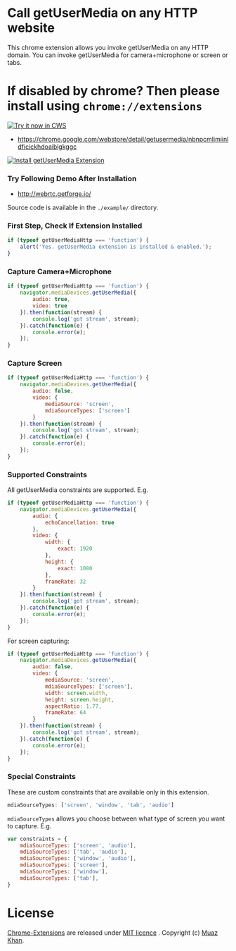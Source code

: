 # Call getUserMedia on any HTTP website

This chrome extension allows you invoke getUserMedia on any HTTP domain. You can invoke getUserMedia for camera+microphone or screen or tabs.

# If disabled by chrome? Then please install using `chrome://extensions`

<a target="_blank" href="https://chrome.google.com/webstore/detail/getusermedia/nbnpcmljmiinldficickhdoaiblgkggc">![Try it now in CWS](https://raw.github.com/GoogleChrome/chrome-app-samples/master/tryitnowbutton.png "Click here to install this extension from the Chrome Web Store")</a>

* https://chrome.google.com/webstore/detail/getusermedia/nbnpcmljmiinldficickhdoaiblgkggc

<a target="_blank" href="https://chrome.google.com/webstore/detail/getusermedia/nbnpcmljmiinldficickhdoaiblgkggc"><img alt="Install getUserMedia Extension" src="https://webrtcweb.com/getUserMedia-Extension.png" title="Click here to install this sample from the Chrome Web Store" /></a>

### Try Following Demo After Installation

* http://webrtc.getforge.io/

Source code is available in the `./example/` directory.

### First Step, Check If Extension Installed

```javascript
if (typeof getUserMediaHttp === 'function') {
    alert('Yes. getUserMedia extension is installed & enabled.');
}
```

### Capture Camera+Microphone

```javascript
if (typeof getUserMediaHttp === 'function') {
    navigator.mediaDevices.getUserMedia({
        audio: true,
        video: true
    }).then(function(stream) {
        console.log('got stream', stream);
    }).catch(function(e) {
        console.error(e);
    });
}
```

### Capture Screen

```javascript
if (typeof getUserMediaHttp === 'function') {
    navigator.mediaDevices.getUserMedia({
        audio: false,
        video: {
            mediaSource: 'screen',
            mdiaSourceTypes: ['screen']
        }
    }).then(function(stream) {
        console.log('got stream', stream);
    }).catch(function(e) {
        console.error(e);
    });
}
```

### Supported Constraints

All getUserMedia constraints are supported. E.g.

```javascript
if (typeof getUserMediaHttp === 'function') {
    navigator.mediaDevices.getUserMedia({
        audio: {
            echoCancellation: true
        },
        video: {
            width: {
                exact: 1920
            },
            height: {
                exact: 1080
            },
            frameRate: 32
        }
    }).then(function(stream) {
        console.log('got stream', stream);
    }).catch(function(e) {
        console.error(e);
    });
}
```

For screen capturing:

```javascript
if (typeof getUserMediaHttp === 'function') {
    navigator.mediaDevices.getUserMedia({
        audio: false,
        video: {
            mediaSource: 'screen',
            mdiaSourceTypes: ['screen'],
            width: screen.width,
            height: screen.height,
            aspectRatio: 1.77,
            frameRate: 64
        }
    }).then(function(stream) {
        console.log('got stream', stream);
    }).catch(function(e) {
        console.error(e);
    });
}
```

### Special Constraints

These are custom constraints that are available only in this extension.

```javascript
mdiaSourceTypes: ['screen', 'window', 'tab', 'audio']
```

`mdiaSourceTypes` allows you choose between what type of screen you want to capture. E.g.

```javascript
var constraints = {
    mdiaSourceTypes: ['screen', 'audio'],
    mdiaSourceTypes: ['tab', 'audio'],
    mdiaSourceTypes: ['window', 'audio'],
    mdiaSourceTypes: ['screen'],
    mdiaSourceTypes: ['window'],
    mdiaSourceTypes: ['tab'],
}
```

# License

[Chrome-Extensions](https://github.com/muaz-khan/Chrome-Extensions) are released under [MIT licence](https://www.webrtc-experiment.com/licence/) . Copyright (c) [Muaz Khan](https://plus.google.com/+MuazKhan).
